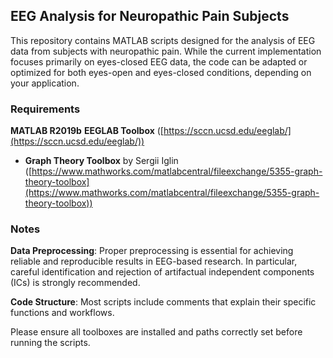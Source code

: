 ## EEG Analysis for Neuropathic Pain Subjects

This repository contains MATLAB scripts designed for the analysis of EEG data from subjects with neuropathic pain. While the current implementation focuses primarily on eyes-closed EEG data, the code can be adapted or optimized for both eyes-open and eyes-closed conditions, depending on your application.

### Requirements

**MATLAB R2019b**
**EEGLAB Toolbox** ([https://sccn.ucsd.edu/eeglab/](https://sccn.ucsd.edu/eeglab/))
* **Graph Theory Toolbox** by Sergii Iglin ([https://www.mathworks.com/matlabcentral/fileexchange/5355-graph-theory-toolbox](https://www.mathworks.com/matlabcentral/fileexchange/5355-graph-theory-toolbox))

### Notes

**Data Preprocessing**: Proper preprocessing is essential for achieving reliable and reproducible results in EEG-based research. In particular, careful identification and rejection of artifactual independent components (ICs) is strongly recommended.

**Code Structure**: Most scripts include comments that explain their specific functions and workflows.

Please ensure all toolboxes are installed and paths correctly set before running the scripts.
